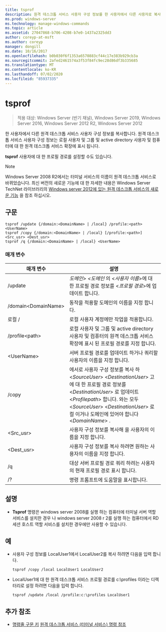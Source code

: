 ```yaml
---
title: tsprof
description: 원격 데스크톱 서비스 사용자 구성 정보를 한 사용자에서 다른 사용자로 복사 하는 tsprof에 대 한 참조 문서입니다.
ms.prod: windows-server
ms.technology: manage-windows-commands
ms.topic: article
ms.assetid: 27047868-b706-4208-b7e0-1437a2325dd3
author: coreyp-at-msft
ms.author: coreyp
manager: dongill
ms.date: 10/16/2017
ms.openlocfilehash: b0b030f6f1353a6570883cf44c17e383b929cb3a
ms.sourcegitcommit: 2afed2461574a3f53f84fc9ec28d86df3b335685
ms.translationtype: MT
ms.contentlocale: ko-KR
ms.lasthandoff: 07/02/2020
ms.locfileid: "85937335"
---
```

# <a name="tsprof"></a>tsprof

> 적용 대상: Windows Server (반기 채널), Windows Server 2019, Windows Server 2016, Windows Server 2012 R2, Windows Server 2012

한 사용자에서 다른 원격 데스크톱 서비스 사용자 구성 정보를 복사합니다.
원격 데스크톱 서비스 사용자 구성 정보는 로컬 사용자 및 그룹 및 active directory 사용자 및 컴퓨터에 대 한 원격 데스크톱 서비스 확장에 표시 됩니다.

**tsprof** 사용자에 대 한 프로필 경로를 설정할 수도 있습니다.



> [!NOTE]
> Windows Server 2008 R2에서는 터미널 서비스의 이름이 원격 데스크톱 서비스로 바뀌었습니다. 최신 버전의 새로운 기능에 대 한 자세한 내용은 Windows Server TechNet 라이브러리의 [Windows server 2012에 있는 원격 데스크톱 서비스의 새로운 기능](https://technet.microsoft.com/library/hh831527) 을 참조 하십시오.

## <a name="syntax"></a>구문
```
tsprof /update {/domain:<DomainName> | /local} /profile:<path> <UserName>
tsprof /copy {/domain:<DomainName> | /local} [/profile:<path>] <Src_usr> <Dest_usr>
tsprof /q {/domain:<DomainName> | /local} <UserName>
```

### <a name="parameters"></a>매개 변수
|매개 변수|설명|
|-------|--------|
|/update|*도메인> <도메인* 의 <*사용자 이름*>에 대 한 프로필 경로 정보를 <*프로필 경로*>에 업데이트 합니다.|
|/domain\<DomainName>|동작을 적용할 도메인의 이름을 지정 합니다.|
|로컬 /|로컬 사용자 계정에만 작업을 적용합니다.|
|/profile\<path>|로컬 사용자 및 그룹 및 active directory 사용자 및 컴퓨터의 원격 데스크톱 서비스 확장에 표시 된 프로필 경로를 지정 합니다.|
|\<UserName>|서버 프로필 경로를 업데이트 하거나 쿼리할 사용자의 이름을 지정 합니다.|
|/copy|에서로 사용자 구성 정보를 복사 하 \<*SourceUser*> \<*DestinationUser*> 고에 대 한 프로필 경로 정보를 \<*DestinationUser*> 로 업데이트 \<*Profilepath*> 합니다. 와는 모두 \<*SourceUser*> \<*DestinationUser*> 로컬 이거나 도메인에 있어야 합니다 \<*DomainName*> .|
|\<Src_usr>|사용자 구성 정보를 복사해 올 사용자의 이름을 지정 합니다.|
|\<Dest_usr>|사용자 구성 정보를 복사 하려면 원하는 사용자의 이름을 지정 합니다.|
|/q|대상 서버 프로필 경로 쿼리 하려는 사용자의 현재 프로필 경로 표시 합니다.|
|/?|명령 프롬프트에 도움말을 표시합니다.|

## <a name="remarks"></a>설명
-   **Tsprof** 명령은 windows server 2008를 실행 하는 컴퓨터에 터미널 서버 역할 서비스를 설치한 경우 나 windows server 2008 r 2를 실행 하는 컴퓨터에서 RD 세션 호스트 역할 서비스를 설치한 경우에만 사용할 수 있습니다.

## <a name="examples"></a>예
-   사용자 구성 정보를 LocalUser1에서 LocalUser2를 복사 하려면 다음을 입력 합니다.
    ```
    tsprof /copy /local LocalUser1 LocalUser2
    ```
-   LocalUser1에 대 한 원격 데스크톱 서비스 프로필 경로를 c:\profiles 이라는 디렉터리로 설정 하려면 다음을 입력 합니다.
    ```
    tsprof /update /local /profile:c:\profiles LocalUser1
    ```

## <a name="additional-references"></a>추가 참조
- [명령줄 구문 키](command-line-syntax-key.md) 
 [원격 데스크톱 서비스 (터미널 서비스) 명령 참조](remote-desktop-services-terminal-services-command-reference.md)
